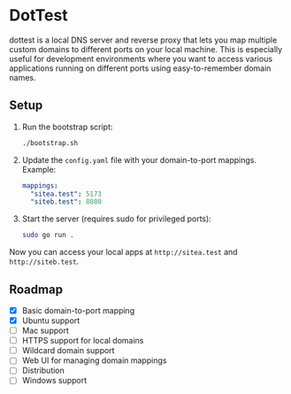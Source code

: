 
# DotTest
dottest is a local DNS server and reverse proxy that lets you map multiple custom domains to different ports on your local machine. This is especially useful for development environments where you want to access various applications running on different ports using easy-to-remember domain names.

## Setup

1. Run the bootstrap script:
   ```sh
   ./bootstrap.sh
   ```

2. Update the `config.yaml` file with your domain-to-port mappings. Example:
   ```yaml
   mappings:
     "sitea.test": 5173
     "siteb.test": 8080
   ```

3. Start the server (requires sudo for privileged ports):
   ```sh
   sudo go run .
   ```

Now you can access your local apps at `http://sitea.test` and `http://siteb.test`.

## Roadmap
- [x] Basic domain-to-port mapping
- [x] Ubuntu support
- [ ] Mac support
- [ ] HTTPS support for local domains
- [ ] Wildcard domain support
- [ ] Web UI for managing domain mappings
- [ ] Distribution
- [ ] Windows support
